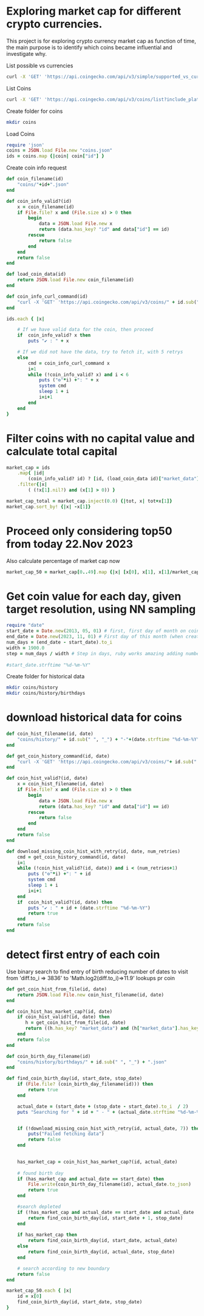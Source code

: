 # Exploring market cap for different crypto currencies.
This project is for exploring crypto currency market cap as function of time, the main purpose is to identify which coins became influential and investigate why.

List possible vs currencies 
```bash
curl -X 'GET' 'https://api.coingecko.com/api/v3/simple/supported_vs_currencies' -H 'accept: application/json' >> supported_vs_currencies.json
```

List Coins
```bash
curl -X 'GET' 'https://api.coingecko.com/api/v3/coins/list?include_platform=true' -H 'accept: application/json' >> coins.json
```

Create folder for coins
```bash
mkdir coins
```

Load Coins
```ruby
require 'json'
coins = JSON.load File.new "coins.json"
ids = coins.map {|coin| coin["id"] }
```

Create coin info request
```ruby
def coin_filename(id)
    "coins/"+id+".json"
end

def coin_info_valid?(id)
    x = coin_filename(id)
    if File.file? x and (File.size x) > 0 then
        begin
            data = JSON.load File.new x
            return (data.has_key? "id" and data["id"] == id)
        rescue
            return false
        end
    end
    return false
end

def load_coin_data(id)
    return JSON.load File.new coin_filename(id)
end

def coin_info_curl_command(id)
    "curl -X 'GET' 'https://api.coingecko.com/api/v3/coins/" + id.sub(" ", "%20") + "?localization=false&tickers=false&market_data=true&community_data=true&developer_data=true&sparkline=false' -H 'accept: application/json' > " + (coin_filename id)
end

ids.each { |x|

    # If we have valid data for the coin, then proceed
    if  coin_info_valid? x then
        puts "✔ : " + x

    # If we did not have the data, try to fetch it, with 5 retrys
    else
        cmd = coin_info_curl_command x
        i=1
        while (!coin_info_valid? x) and i < 6
            puts ("⚙"*i) +": " + x
            system cmd
            sleep 1 + i
            i=i+1
        end
    end
}

```

# Filter coins with no capital value and calculate total capital
```ruby
market_cap = ids
    .map{ |id| 
        (coin_info_valid? id) ? [id, (load_coin_data id)["market_data"]["market_cap"]["usd"]] : [id, 0] }
    .filter{|x| 
        ( (!x[1].nil?) and (x[1] > 0)) }

market_cap_total = market_cap.inject(0.0) {|tot, x| tot+x[1]}
market_cap.sort_by! {|x| -x[1]}
```

# Proceed only considering top50 from today 22.Nov 2023
Also calculate percentage of market cap now
```ruby
market_cap_50 = market_cap[0..49].map {|x| [x[0], x[1], x[1]/market_cap_total] }
```

# Get coin value for each day, given target resolution, using NN sampling
```ruby
require "date"
start_date = Date.new(2013, 05, 01) # first, first day of month on coin gecko with any valid data
end_date = Date.new(2023, 11, 01) # First day of this month (when creating script)
num_days = (end_date - start_date).to_i
width = 1900.0
step = num_days / width # Step in days, ruby works amazing adding numbers as days respecting remainders as fraction of days
 
#start_date.strftime "%d-%m-%Y"
```

Create folder for historical data
```bash
mkdir coins/history
mkdir coins/history/birthdays
```

# download historical data for coins
```ruby
def coin_hist_filename(id, date)
    "coins/history/" + id.sub(" ", "_") + "-"+(date.strftime "%d-%m-%Y") +".json"
end

def get_coin_history_command(id, date)
    "curl -X 'GET' 'https://api.coingecko.com/api/v3/coins/"+ id.sub(" ", "%20") + "/history?date="+(date.strftime "%d-%m-%Y")+"&localization=false' -H 'accept: application/json' > " + (coin_hist_filename(id, date)) 
end

def coin_hist_valid?(id, date)
    x = coin_hist_filename(id, date)
    if File.file? x and (File.size x) > 0 then
        begin
            data = JSON.load File.new x
            return (data.has_key? "id" and data["id"] == id)
        rescue
            return false
        end
    end
    return false
end

def download_missing_coin_hist_with_retry(id, date, num_retries)
    cmd = get_coin_history_command(id, date)
    i=1
    while (!coin_hist_valid?(id, date)) and i < (num_retries+1)
        puts ("⚙"*i) +": " + id
        system cmd
        sleep 1 + i
        i=i+1
    end
    if  coin_hist_valid?(id, date) then
        puts "✔ : " + id + (date.strftime "%d-%m-%Y")
        return true
    end
    return false
end
```

# detect first entry of each coin
Use binary search to find entry of birth reducing number of dates to visit from 'diff.to_i => 3836' to 'Math.log2(diff.to_i)=>11.9' lookups pr coin
```ruby
def get_coin_hist_from_file(id, date)
    return JSON.load File.new coin_hist_filename(id, date)
end

def coin_hist_has_market_cap?(id, date)
    if coin_hist_valid?(id, date) then
       h = get_coin_hist_from_file(id, date)
       return ((h.has_key? "market_data") and (h["market_data"].has_key? "market_cap") and (h["market_data"]["market_cap"].has_key? "usd"))
    end
    return false
end

def coin_birth_day_filename(id)
    "coins/history/birthdays/" + id.sub(" ", "_") + ".json"
end

def find_coin_birth_day(id, start_date, stop_date)
    if (File.file? (coin_birth_day_filename(id))) then
        return true
    end

    actual_date = (start_date + (stop_date - start_date).to_i  / 2)
    puts "Searching for " + id + " - " + (actual_date.strftime "%d-%m-%Y") + " Range: " + (start_date.strftime "%d-%m-%Y") + " " + (stop_date.strftime "%d-%m-%Y")


    if (!download_missing_coin_hist_with_retry(id, actual_date, 7)) then
        puts("Failed fetching data")
        return false
    end

    
    has_market_cap = coin_hist_has_market_cap?(id, actual_date)
    
    # found birth day
    if (has_market_cap and actual_date == start_date) then
        File.write(coin_birth_day_filename(id), actual_date.to_json)
        return true
    end

    #search depleted
    if (!has_market_cap and actual_date == start_date and actual_date != stop_date) then
        return find_coin_birth_day(id, start_date + 1, stop_date)
    end
    
    if has_market_cap then
        return find_coin_birth_day(id, start_date, actual_date)
    else
        return find_coin_birth_day(id, actual_date, stop_date)
    end

    # search according to new boundary
    return false
end

market_cap_50.each { |x|
    id = x[0]
    find_coin_birth_day(id, start_date, stop_date)
}
```
